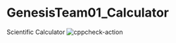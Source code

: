 # GenesisTeam01_Calculator
Scientific Calculator
![cppcheck-action](https://github.com/99003161/GenesisTeam01_Calculator/workflows/cppcheck-action/badge.svg)
